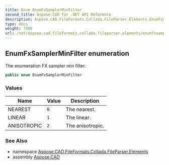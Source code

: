 ```yaml
---
title: Enum EnumFxSamplerMinFilter
second_title: Aspose.CAD for .NET API Reference
description: Aspose.CAD.FileFormats.Collada.FileParser.Elements.EnumFxSamplerMinFilter enum. The enumeration FX sampler min filter
type: docs
weight: 7480
url: /net/aspose.cad.fileformats.collada.fileparser.elements/enumfxsamplerminfilter/
---
```

## EnumFxSamplerMinFilter enumeration

The enumeration FX sampler min filter.

```csharp
public enum EnumFxSamplerMinFilter
```

### Values

| Name | Value | Description |
| --- | --- | --- |
| NEAREST | `0` | The nearest. |
| LINEAR | `1` | The linear. |
| ANISOTROPIC | `2` | The anisotropic. |

### See Also

* namespace [Aspose.CAD.FileFormats.Collada.FileParser.Elements](../../aspose.cad.fileformats.collada.fileparser.elements/)
* assembly [Aspose.CAD](../../)


